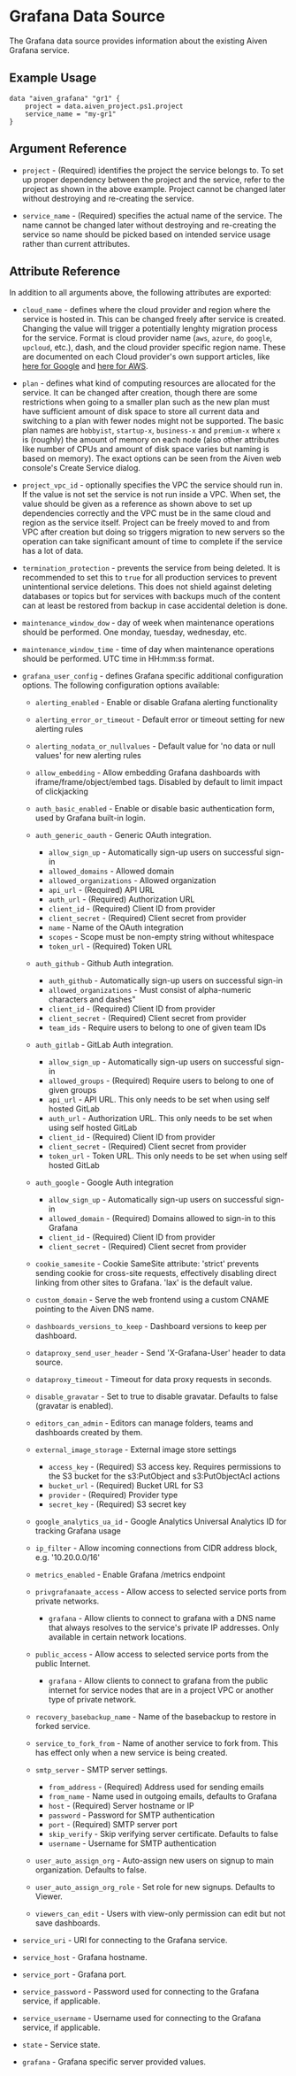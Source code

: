 # Grafana Data Source

The Grafana data source provides information about the existing Aiven Grafana service.

## Example Usage

```hcl
data "aiven_grafana" "gr1" {
    project = data.aiven_project.ps1.project
    service_name = "my-gr1"
}
```

## Argument Reference

* `project` - (Required) identifies the project the service belongs to. To set up proper dependency
between the project and the service, refer to the project as shown in the above example.
Project cannot be changed later without destroying and re-creating the service.

* `service_name` - (Required) specifies the actual name of the service. The name cannot be changed
later without destroying and re-creating the service so name should be picked based on
intended service usage rather than current attributes.

## Attribute Reference

In addition to all arguments above, the following attributes are exported:

* `cloud_name` - defines where the cloud provider and region where the service is hosted
in. This can be changed freely after service is created. Changing the value will trigger
a potentially lenghty migration process for the service. Format is cloud provider name
(`aws`, `azure`, `do` `google`, `upcloud`, etc.), dash, and the cloud provider
specific region name. These are documented on each Cloud provider's own support articles,
like [here for Google](https://cloud.google.com/compute/docs/regions-zones/) and
[here for AWS](https://docs.aws.amazon.com/AmazonRDS/latest/UserGuide/Concepts.RegionsAndAvailabilityZones.html).

* `plan` - defines what kind of computing resources are allocated for the service. It can
be changed after creation, though there are some restrictions when going to a smaller
plan such as the new plan must have sufficient amount of disk space to store all current
data and switching to a plan with fewer nodes might not be supported. The basic plan
names are `hobbyist`, `startup-x`, `business-x` and `premium-x` where `x` is
(roughly) the amount of memory on each node (also other attributes like number of CPUs
and amount of disk space varies but naming is based on memory). The exact options can be
seen from the Aiven web console's Create Service dialog.

* `project_vpc_id` - optionally specifies the VPC the service should run in. If the value
is not set the service is not run inside a VPC. When set, the value should be given as a
reference as shown above to set up dependencies correctly and the VPC must be in the same
cloud and region as the service itself. Project can be freely moved to and from VPC after
creation but doing so triggers migration to new servers so the operation can take
significant amount of time to complete if the service has a lot of data.

* `termination_protection` - prevents the service from being deleted. It is recommended to
set this to `true` for all production services to prevent unintentional service
deletions. This does not shield against deleting databases or topics but for services
with backups much of the content can at least be restored from backup in case accidental
deletion is done.

* `maintenance_window_dow` - day of week when maintenance operations should be performed. 
One monday, tuesday, wednesday, etc.

* `maintenance_window_time` - time of day when maintenance operations should be performed. 
UTC time in HH:mm:ss format.

* `grafana_user_config` - defines Grafana specific additional configuration options. The following 
configuration options available:
    * `alerting_enabled` - Enable or disable Grafana alerting functionality
    * `alerting_error_or_timeout` - Default error or timeout setting for new alerting rules
    * `alerting_nodata_or_nullvalues` - Default value for 'no data or null values' for
     new alerting rules
    * `allow_embedding` - Allow embedding Grafana dashboards with iframe/frame/object/embed 
    tags. Disabled by default to limit impact of clickjacking
    * `auth_basic_enabled` - Enable or disable basic authentication form, used by Grafana 
    built-in login.
     
    * `auth_generic_oauth` - Generic OAuth integration.
        * `allow_sign_up` - Automatically sign-up users on successful sign-in
        * `allowed_domains` - Allowed domain
        * `allowed_organizations` - Allowed organization
        * `api_url` - (Required) API URL
        * `auth_url` - (Required) Authorization URL
        * `client_id` - (Required) Client ID from provider
        * `client_secret` - (Required) Client secret from provider
        * `name` - Name of the OAuth integration
        * `scopes` - Scope must be non-empty string without whitespace
        * `token_url` - (Required) Token URL
    
    * `auth_github` - Github Auth integration.
        * `auth_github` - Automatically sign-up users on successful sign-in
        * `allowed_organizations` - Must consist of alpha-numeric characters and dashes"
        * `client_id` - (Required) Client ID from provider
        * `client_secret` - (Required) Client secret from provider
        * `team_ids` - Require users to belong to one of given team IDs
    
    * `auth_gitlab` - GitLab Auth integration.
        * `allow_sign_up` - Automatically sign-up users on successful sign-in
        * `allowed_groups` - (Required) Require users to belong to one of given groups
        * `api_url` - API URL. This only needs to be set when using self hosted GitLab
        * `auth_url` - Authorization URL. This only needs to be set when using self hosted GitLab
        * `client_id` - (Required) Client ID from provider
        * `client_secret` - (Required) Client secret from provider
        * `token_url` - Token URL. This only needs to be set when using self hosted GitLab
    
    * `auth_google` - Google Auth integration
        * `allow_sign_up` - Automatically sign-up users on successful sign-in
        * `allowed_domain` - (Required) Domains allowed to sign-in to this Grafana
        * `client_id` - (Required) Client ID from provider
        * `client_secret` - (Required) Client secret from provider
    
    * `cookie_samesite` - Cookie SameSite attribute: 'strict' prevents sending cookie for 
    cross-site requests, effectively disabling direct linking from other sites to Grafana. 'lax' is the default value.
    * `custom_domain` - Serve the web frontend using a custom CNAME pointing to the Aiven DNS name.
    * `dashboards_versions_to_keep` - Dashboard versions to keep per dashboard.
    * `dataproxy_send_user_header` - Send 'X-Grafana-User' header to data source.
    * `dataproxy_timeout` - Timeout for data proxy requests in seconds.
    * `disable_gravatar` - Set to true to disable gravatar. Defaults to false 
    (gravatar is enabled).
    * `editors_can_admin` - Editors can manage folders, teams and dashboards created by them.
    
    * `external_image_storage` - External image store settings
        * `access_key` - (Required) S3 access key. Requires permissions to the S3 bucket for the 
        s3:PutObject and s3:PutObjectAcl actions
        * `bucket_url` - (Required) Bucket URL for S3
        * `provider` - (Required) Provider type
        * `secret_key` - (Required) S3 secret key
    
    * `google_analytics_ua_id` - Google Analytics Universal Analytics ID for tracking Grafana usage
    * `ip_filter` - Allow incoming connections from CIDR address block, e.g. '10.20.0.0/16'
    * `metrics_enabled` - Enable Grafana /metrics endpoint

    * `privgrafanaate_access` - Allow access to selected service ports from private networks.
        * `grafana` - Allow clients to connect to grafana with a DNS name that always resolves to the 
        service's private IP addresses. Only available in certain network locations.
    
    * `public_access` - Allow access to selected service ports from the public Internet.
        * `grafana` - Allow clients to connect to grafana from the public internet for service nodes that 
        are in a project VPC or another type of private network.
        
    * `recovery_basebackup_name` - Name of the basebackup to restore in forked service.
    * `service_to_fork_from` - Name of another service to fork from. This has effect only 
    when a new service is being created.
    
    * `smtp_server` - SMTP server settings.
        * `from_address` - (Required) Address used for sending emails
        * `from_name` - Name used in outgoing emails, defaults to Grafana
        * `host` - (Required) Server hostname or IP
        * `password` - Password for SMTP authentication
        * `port` - (Required) SMTP server port
        * `skip_verify` - Skip verifying server certificate. Defaults to false
        * `username` - Username for SMTP authentication
        
    * `user_auto_assign_org` - Auto-assign new users on signup to main organization. 
    Defaults to false.
    * `user_auto_assign_org_role` - Set role for new signups. Defaults to Viewer.
    * `viewers_can_edit` - Users with view-only permission can edit but not save dashboards.

* `service_uri` - URI for connecting to the Grafana service.

* `service_host` - Grafana hostname.

* `service_port` - Grafana port.

* `service_password` - Password used for connecting to the Grafana service, if applicable.

* `service_username` - Username used for connecting to the Grafana service, if applicable.

* `state` - Service state.

* `grafana` - Grafana specific server provided values.
